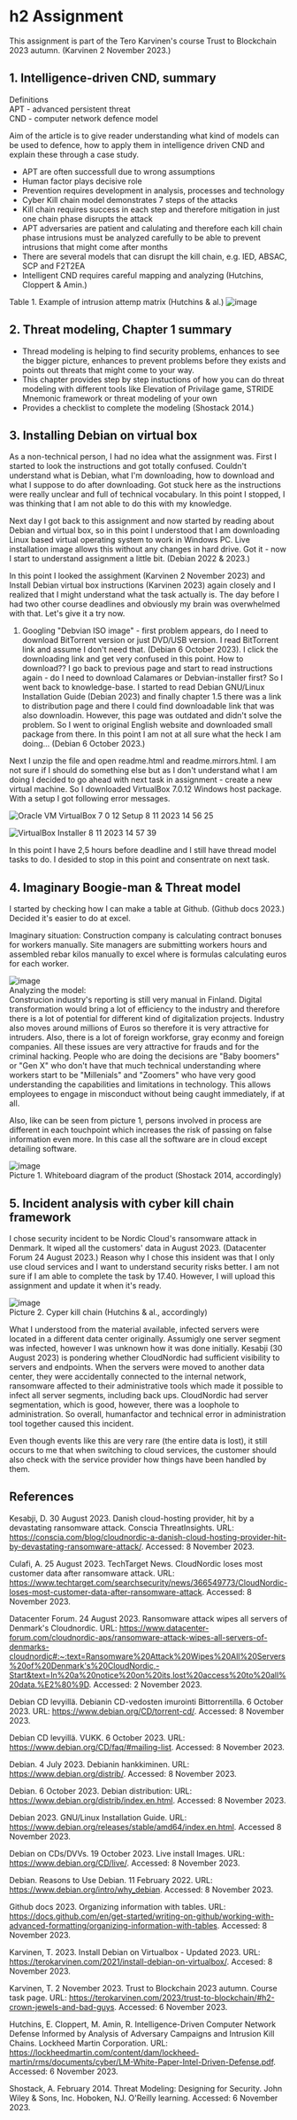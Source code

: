 # h2 Assignment
This assignment is part of the Tero Karvinen's course Trust to Blockchain 2023 autumn. (Karvinen 2 November 2023.)

## 1. Intelligence-driven CND, summary
Definitions<br>
APT - advanced persistent threat<br>
CND - computer network defence model<br>

Aim of the article is to give reader understanding what kind of models can be used to defence, how to apply them in intelligence driven CND and explain these through a case study.

 * APT are often successfull due to wrong assumptions
 * Human factor plays decisive role
 * Prevention requires development in analysis, processes and technology
 * Cyber Kill chain model demonstrates 7 steps of the attacks 
 * Kill chain requires success in each step and therefore mitigation in just one chain phase disrupts the attack
 * APT adversaries are patient and calulating and therefore each kill chain phase intrusions must be analyzed carefully to be able to prevent intrusions that might come after months
 * There are several models that can disrupt the kill chain, e.g. IED, ABSAC, SCP and F2T2EA
 * Intelligent CND requires careful mapping and analyzing
(Hutchins, Cloppert & Amin.)

Table 1. Example of intrusion attemp matrix (Hutchins & al.)
![image](https://github.com/bei513/ICTsecuritybasics/assets/149093922/aba4259b-2365-47f5-9290-dd925d549f6e)

## 2. Threat modeling, Chapter 1 summary 
* Thread modeling is helping to find security problems, enhances to see the bigger picture, enhances to prevent problems before they exists and points out threats that might come to your way.
* This chapter provides step by step instuctions of how you can do threat modeling with different tools like Elevation of Privilage game, STRIDE Mnemonic framework or threat modeling of your own
* Provides a checklist to complete the modeling
(Shostack 2014.)

## 3. Installing Debian on virtual box
As a non-technical person, I had no idea what the assignment was. First I started to look the instructions and got totally confused. Couldn't understand what is Debian, what I'm downloading, how to download and what I suppose to do after downloading. Got stuck here as the instructions were really unclear and full of technical vocabulary. In this point I stopped, I was thinking that I am not able to do this with my knowledge. 

Next day I got back to this assignment and now started by reading about Debian and virtual box, so in this point I understood that I am downloading Linux based virtual operating system to work in Windows PC. Live installation image allows this without any changes in hard drive. Got it - now I start to understand assignment a little bit. (Debian 2022 & 2023.)

In this point I looked the assighment (Karvinen 2 November 2023) and Install Debian virtual box instructions (Karvinen 2023) again closely and I realized that I might understand what the task actually is. The day before I had two other course deadlines and obviously my brain was overwhelmed with that. Let's give it a try now.
1. Googling "Debvian ISO image" - first problem appears, do I need to download BitTorrent version or just DVD/USB version. I read BitTorrent link and assume I don't need that. (Debian 6 October 2023). I click the downloading link and get very confused in this point. How to download?? I go back to previous page and start to read instructions again - do I need to download Calamares or Debvian-installer first?
So I went back to knowledge-base. I started to read Debian GNU/Linux Installation Guide (Debian 2023) and finally chapter 1.5 there was a link to distribution page and there I could find downloadable link that was also downloadin. However, this page was outdated and didn't solve the problem. So I went to original English website and downloaded small package from there. In this point I am not at all sure what the heck I am doing... (Debian 6 October 2023.)

Next I unzip the file and open readme.html and readme.mirrors.html. I am not sure if I should do something else but as I don't understand what I am doing I decided to go ahead with next task in assignment - create a new virtual machine. So I downloaded VirtualBox 7.0.12 Windows host package. With a setup I got following error messages. 

![Oracle VM VirtualBox 7 0 12 Setup 8 11 2023 14 56 25](https://github.com/bei513/ICTsecuritybasics/assets/149093922/89736e66-3df6-4b72-a1fe-358d8c2e0380)

![VirtualBox Installer 8 11 2023 14 57 39](https://github.com/bei513/ICTsecuritybasics/assets/149093922/b672067c-cd89-438b-9874-ff930f5bfe4c)

In this point I have 2,5 hours before deadline and I still have thread model tasks to do. I desided to stop in this point and consentrate on next task.

## 4. Imaginary Boogie-man & Threat model
I started by checking how I can make a table at Github. (Github docs 2023.) Decided it's easier to do at excel.

Imaginary situation: Construction company is calculating contract bonuses for workers manually. Site managers are submitting workers hours and assembled rebar kilos manually to excel where is formulas calculating euros for each worker.

![image](https://github.com/bei513/ICTsecuritybasics/assets/149093922/2250cd4a-0a51-4695-9c79-e03dc4314854) <br>
Analyzing the model: <br>
Construcion industry's reporting is still very manual in Finland. Digital transformation would bring a lot of efficiency to the industry and therefore there is a lot of potential for different kind of digitalization projects. Industry also moves around millions of Euros so therefore it is very attractive for intruders. Also, there is a lot of foreign workforse, gray econmy and foreign companies. All these issues are very attractive for frauds and for the criminal hacking. People who are doing the decisions are "Baby boomers" or "Gen X" who don't have that much technical understanding where workers start to be "Millenials" and "Zoomers" who have very good understanding the capabilities and limitations in technology. This allows employees to engage in misconduct without being caught immediately, if at all.

Also, like can be seen from picture 1, persons involved in process are different in each touchpoint which increases the risk of passing on false information even more. In this case all the software are in cloud except detailing software.

![image](https://github.com/bei513/ICTsecuritybasics/assets/149093922/fc8581a1-2988-4278-9363-2a82ea1bfc23)<br>
Picture 1. Whiteboard diagram of the product (Shostack 2014, accordingly)

## 5. Incident analysis with cyber kill chain framework
I chose security incident to be Nordic Cloud's ransomware attack in Denmark.  It wiped all the customers' data in August 2023. (Datacenter Forum 24 August 2023.) Reason why I chose this insident was that I only use cloud services and I want to understand security risks better. I am not sure if I am able to complete the task by 17.40. However, I will upload this assignment and update it when it's ready.

![image](https://github.com/bei513/ICTsecuritybasics/assets/149093922/409f432d-e67a-432e-a63a-7dd77d817a08)<br>
Picture 2. Cyper kill chain (Hutchins & al., accordingly)

What I understood from the material available, infected servers were located in a different data center originally. Assumigly one server segment was infected, however I was unknown how it was done initially. Kesabji (30 August 2023) is pondering whether CloudNordic had sufficient visibility to servers and endpoints. When the servers were moved to another data center, they were accidentally connected to the internal network, ransomware affected to their administrative tools which made it possible to infect all server segments, including back ups. CloudNordic had server segmentation, which is good, however, there was a loophole to administration. So overall, humanfactor and technical error in administration tool together caused this incident.

Even though events like this are very rare (the entire data is lost), it still occurs to me that when switching to cloud services, the customer should also check with the service provider how things have been handled by them.

## References
Kesabji, D. 30 August 2023. Danish cloud-hosting provider, hit by a devastating ransomware attack. Conscia ThreatInsights.  URL: https://conscia.com/blog/cloudnordic-a-danish-cloud-hosting-provider-hit-by-devastating-ransomware-attack/. Accessed: 8 November 2023.

Culafi, A. 25 August 2023. TechTarget News. CloudNordic loses most customer data after ransomware attack. URL: https://www.techtarget.com/searchsecurity/news/366549773/CloudNordic-loses-most-customer-data-after-ransomware-attack. Accessed: 8 November 2023.

Datacenter Forum. 24 August 2023. Ransomware attack wipes all servers of Denmark's Cloudnordic. URL: https://www.datacenter-forum.com/cloudnordic-aps/ransomware-attack-wipes-all-servers-of-denmarks-cloudnordic#:~:text=Ransomware%20Attack%20Wipes%20All%20Servers%20of%20Denmark's%20CloudNordic,-Start&text=In%20a%20notice%20on%20its,lost%20access%20to%20all%20data.%E2%80%9D. Accessed: 2 November 2023.

Debian CD levyillä. Debianin CD-vedosten imurointi Bittorrentilla. 6 October 2023. URL: https://www.debian.org/CD/torrent-cd/. Accessed: 8 November 2023. 

Debian CD levyillä. VUKK. 6 October 2023. URL: https://www.debian.org/CD/faq/#mailing-list. Accessed: 8 November 2023.

Debian. 4 July 2023. Debianin hankkiminen. URL: https://www.debian.org/distrib/. Accessed: 8 November 2023.

Debian. 6 October 2023. Debian distribution: URL: https://www.debian.org/distrib/index.en.html. Accessed: 8 November 2023.

Debian 2023. GNU/Linux Installation Guide. URL: https://www.debian.org/releases/stable/amd64/index.en.html. Accessed 8 November 2023.

Debian on CDs/DVVs. 19 October 2023. Live install Images. URL: https://www.debian.org/CD/live/. Accessed: 8 November 2023.

Debian. Reasons to Use Debian. 11 February 2022. URL: https://www.debian.org/intro/why_debian. Accessed: 8 November 2023. 

Github docs 2023. Organizing information with tables. URL: https://docs.github.com/en/get-started/writing-on-github/working-with-advanced-formatting/organizing-information-with-tables. Accessed: 8 November 2023.

Karvinen, T. 2023. Install Debian on Virtualbox - Updated 2023. URL: https://terokarvinen.com/2021/install-debian-on-virtualbox/. Accesed: 8 November 2023. 

Karvinen, T. 2 November 2023. Trust to Blockchain 2023 autumn. Course task page. URL: https://terokarvinen.com/2023/trust-to-blockchain/#h2-crown-jewels-and-bad-guys. Accessed: 6 November 2023.

Hutchins, E. Cloppert, M. Amin, R.  Intelligence-Driven Computer Network Defense Informed by Analysis of Adversary Campaigns and Intrusion Kill Chains. Lockheed Martin Corporation. URL: https://lockheedmartin.com/content/dam/lockheed-martin/rms/documents/cyber/LM-White-Paper-Intel-Driven-Defense.pdf. Accessed: 6 November 2023.

Shostack, A. February 2014. Threat Modeling: Designing for Security. John Wiley & Sons, Inc. Hoboken, NJ. O'Reilly learning. Accessed: 6 November 2023.
